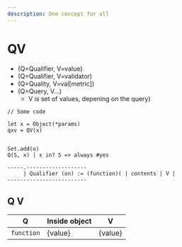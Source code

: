 ```yaml
---
description: One concept for all
---
```


# QV

* (Q=Qualifier, V=value)
* (Q=Qualifier, V=validator)
* (Q=Quality, V=val\[metric])
* (Q=Query, V...)&#x20;
  * V is set of values, depening on the query)

```
// Some code

let x = Object(*params)
qxv = QV(x)


Set.add(o)
Q(S, x) | x in? S => always #yes  

-----.-------------------
     | Qualifier (on) := (function)( | contents | V | 
-------------------------

```

## Q V

| Q          | Inside object | V       |
| ---------- | ------------- | ------- |
| `function` | {value}       | {value} |
